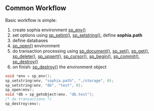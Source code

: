 
Common Workflow
---------------

Basic workflow is simple:

1. create sophia environment [sp_env()](../api/sp_env.md)
2. set options using [sp_setint()](../api/sp_setint.md), [sp_setstring()](../api/sp_setstring.md), define **sophia.path**
3. define databases
4. [sp_open()](../api/sp_open.md) environment
5. do transaction processing using [sp_document()](../api/sp_document.md), [sp_set()](../api/sp_set.md), [sp_get()](../api/sp_get.md),
   [sp_delete()](../api/sp_delete.md), [sp_upsert()](../api/sp_upsert.md), [sp_cursor()](../api/sp_cursor.md), [sp_begin()](../api/sp_begin.md),
   [sp_commit()](../api/sp_commit.md), [sp_destroy()](../api/sp_destroy.md)
6. on finish: [sp_destroy()](../api/sp_destroy.md) the environment object

```C
void *env = sp_env();
sp_setstring(env, "sophia.path", "./storage", 0);
sp_setstring(env, "db", "test", 0);
sp_open(env);
void *db = sp_getobject(env, "db.test");
/* do transactions */
sp_destroy(env);
```
